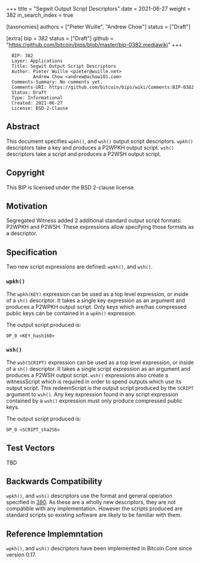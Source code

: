 +++
title = "Segwit Output Script Descriptors"
date = 2021-06-27
weight = 382
in_search_index = true

[taxonomies]
authors = ["Pieter Wuille", "Andrew Chow"]
status = ["Draft"]

[extra]
bip = 382
status = ["Draft"]
github = "https://github.com/bitcoin/bips/blob/master/bip-0382.mediawiki"
+++

``` 
  BIP: 382
  Layer: Applications
  Title: Segwit Output Script Descriptors
  Author: Pieter Wuille <pieter@wuille.net>
          Andrew Chow <andrew@achow101.com>
  Comments-Summary: No comments yet.
  Comments-URI: https://github.com/bitcoin/bips/wiki/Comments:BIP-0382
  Status: Draft
  Type: Informational
  Created: 2021-06-27
  License: BSD-2-Clause
```

## Abstract

This document specifies `wpkh()`, and `wsh()` output script descriptors.
`wpkh()` descriptors take a key and produces a P2WPKH output script.
`wsh()` descriptors take a script and produces a P2WSH output script.

## Copyright

This BIP is licensed under the BSD 2-clause license.

## Motivation

Segregated Witness added 2 additional standard output script formats:
P2WPKH and P2WSH. These expressions allow specifying those formats as a
descriptor.

## Specification

Two new script expressions are defined: `wpkh()`, and `wsh()`.

### `wpkh()`

The `wpkh(KEY)` expression can be used as a top level expression, or
inside of a `sh()` descriptor. It takes a single key expression as an
argument and produces a P2WPKH output script. Only keys which are/has
compressed public keys can be contained in a `wpkh()` expression.

The output script produced is:

    OP_0 <KEY_hash160>

### `wsh()`

The `wsh(SCRIPT)` expression can be used as a top level expression, or
inside of a `sh()` descriptor. It takes a single script expression as an
argument and produces a P2WSH output script. `wsh()` expressions also
create a witnessScript which is required in order to spend outputs which
use its output script. This redeemScript is the output script produced
by the `SCRIPT` argument to `wsh()`. Any key expression found in any
script expression contained by a `wsh()` expression must only produce
compressed public keys.

The output script produced is:

    OP_0 <SCRIPT_sha256>

## Test Vectors

TBD

## Backwards Compatibility

`wpkh()`, and `wsh()` descriptors use the format and general operation
specified in [380](bip-0380.mediawiki "wikilink"). As these are a wholly
new descriptors, they are not compatible with any implementation.
However the scripts produced are standard scripts so existing software
are likely to be familiar with them.

## Reference Implemntation

`wpkh()`, and `wsh()` descriptors have been implemented in Bitcoin Core
since version 0.17.
